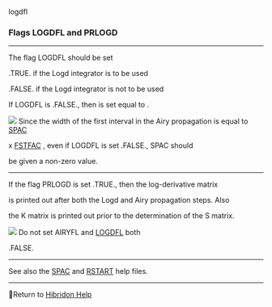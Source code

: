logdfl


###   Flags LOGDFL and PRLOGD


------------------------------


The flag LOGDFL should be set

.TRUE.  if the Logd integrator is to be used


.FALSE. if the Logd integrator is  not  to be used


If LOGDFL is .FALSE., then    is set equal to   .


![](warning.gif)  Since the width of the first interval in the Airy propagation is equal to  [SPAC](spac.html)

x   [FSTFAC](fstfac.html)  , even if LOGDFL is set .FALSE., SPAC should

be given a non-zero value.


------------------------------
If the flag PRLOGD is set .TRUE., then the log-derivative matrix

is printed out after both the Logd and Airy propagation steps.  Also

the  K  matrix is printed out prior to the determination of the  S  matrix.


![](warning.gif)  Do not set  AIRYFL and  [LOGDFL](logdfl.html)   both

.FALSE.


------------------------------


See also the  [SPAC](spac.html)   and  [RSTART](rendld.html)   help files.


------------------------------


[](hibhelp.html) [](up_arrow.gif)  Return to  [Hibridon Help](hibhelp.html)
